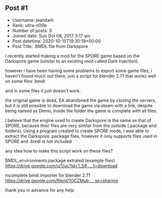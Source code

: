 ## Post #1
- Username: jeandark
- Rank: ultra-n00b
- Number of posts: 3
- Joined date: Sun Oct 08, 2017 3:17 am
- Post datetime: 2020-10-15T19:30:19+00:00
- Post Title: .BMDL file from Darkspore

I recently started making a mod for the SPORE game based on the Darkspore game (similar to an existing mod called Dark Injection).


however i have been having some problems to export some game files, i haven't found much out there, just a script for blender 2.71 that works well on some files .bmdl



and in some files it just doesn't work.



the original game is dead, EA abandoned the game by closing the servers, but it is still possible to download the game via steam with a link, despite being named as Demo, inside the folder the game is complete with all files.




I believe that the engine used to create Darkspore is the same as that of SPORE, because their files are very similar from the outside (.package and folders). Using a program created to create SPORE mods, I was able to extract the Darkspore .package files, however it only supports files used in SPORE and .bmdl is not included



any idea how to make this script work on these files?

BMDL_environments.package extrated (example files)
[https://drive.google.com/u/1/uc?id=1_S8 ... t=download](https://drive.google.com/u/1/uc?id=1_S8F0v0SoqLNzSI_KSuA44BJjMqOKY5b&export=download)

incomplete bmdl importer for blender 2.71
[https://drive.google.com/file/d/1OCZMub ... sp=sharing](https://drive.google.com/file/d/1OCZMubfzbNOkf_hfG2YbzfcZefiop5kw/view?usp=sharing)


thank you in advance for any help
